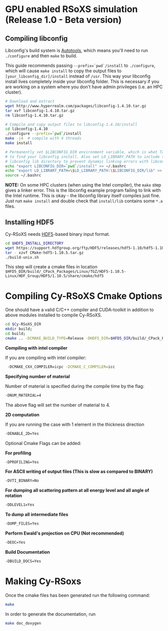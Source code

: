 GPU enabled RSoXS simulation (Release 1.0 - Beta version)
====================================
## Compiling libconfig

Libconfig's build system is [Autotools](https://www.gnu.org/software/automake/manual/html_node/Autotools-Introduction.html), which means you'll need to run `./configure` and then `make` to build.

This guide recommends passing ```--prefix=`pwd`/install``` to `./configure`, which will cause `make install` to copy the output files to `[your_libconfig_dir]/install` instead of `/usr`. This way your libconfig install lives completely inside your libconfig folder. This is necessary if you are working on a system where you don't have admin privileges (i.e. an HPC cluster).

```bash
# Download and extract
wget http://www.hyperrealm.com/packages/libconfig-1.4.10.tar.gz
tar xvf libconfig-1.4.10.tar.gz
rm libconfig-1.4.10.tar.gz

# Compile and copy output files to libconfig-1.4.10/install
cd libconfig-1.4.10
./configure --prefix=`pwd`/install
make -j4  # compile with 4 threads
make install

# Permanently set $LIBCONFIG_DIR environment variable, which is what TalyFEM uses
# to find your libconfig install. Also set LD_LIBRARY_PATH to include the
# libconfig lib directory to prevent dynamic linking errors with libconfig++.so.
echo "export LIBCONFIG_DIR=`pwd`/install" >> ~/.bashrc
echo "export LD_LIBRARY_PATH=\$LD_LIBRARY_PATH:\$LIBCONFIG_DIR/lib" >> ~/.bashrc
source ~/.bashrc
```

**NOTE:** On some HPC clusters (when using the Intel compiler), the `make` step gives a linker error. This is the libconfig example program failing to link with the Intel runtime. This is okay - the libconfig library itself compiles just fine. Just run `make install` and double check that `install/lib` contains some `*.a` files.

## Installing HDF5 

Cy-RSoXS needs [HDF5](https://en.wikipedia.org/wiki/Hierarchical_Data_Format)-based binary input format.

```bash
cd $HDF5_INSTALL_DIRECTORY
wget https://support.hdfgroup.org/ftp/HDF5/releases/hdf5-1.10/hdf5-1.10.5/src/CMake-hdf5-1.10.5.tar.gz
tar - xzvf CMake-hdf5-1.10.5.tar.gz
./build-unix.sh
```
This step will create a cmake files in location `$HFD5_DIR/build/_CPack_Packages/Linux/TGZ/HDF5-1.10.5-Linux/HDF_Group/HDF5/1.10.5/share/cmake/hdf5`


Compiling Cy-RSoXS Cmake Options
================================

One should have a valid C/C++ compiler and CUDA-toolkit in addition to above modules installed to 
compile Cy-RSoXS.
```bash
cd $Cy-RSoXS_DIR
mkdir build; 
cd build;
cmake .. -DCMAKE_BUILD_TYPE=Release -DHDF5_DIR=$HFD5_DIR/build/_CPack_Packages/Linux/TGZ/HDF5-1.10.5-Linux/HDF_Group/HDF5/1.10.5/share/cmake/hdf5 -DDLEVEL2=Yes -DNUM_MATERIALS=4 
```

**Compiling with intel compiler**

If you are compiling with intel compiler:
```bash
 -DCMAKE_CXX_COMPILER=icpc -DCMAKE_C_COMPILER=icc
``` 

**Specifying number of material**

Number of material is specified during the compile time by the flag:
```bash
-DNUM_MATERIAL=4 
```  
The above flag will set the number of material to 4.

**2D computation**

If you are running the case with 1 element in the thickness direction

```bash
-DENABLE_2D=Yes
``` 


Optional Cmake Flags can be added:

**For profiling**
```bash
-DPROFILING=Yes
```
**For ASCII writing of output files (This is slow as compared to BINARY)**
```bash
-DVTI_BINARY=No
```
**For dumping all scattering pattern at all energy level and all angle of rotation**
```bash
-DDLEVEL1=Yes
```
**To dump all intermediate files**
```bash
-DUMP_FILES=Yes
```
**Perform Ewald's projection on CPU (Not recommended)**
```bash
-DEOC=Yes
```
**Build Documentation**
```bash
-DBUILD_DOCS=Yes
```

Making Cy-RSoxs
===============
Once the cmake files has been generated run the following command:
```bash
make 
```

In order to generate the documentation, run
```bash
make doc_doxygen
```
